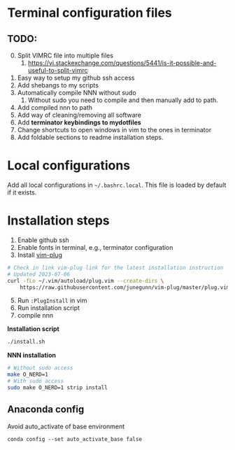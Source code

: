 # Terminal configuration files 

## TODO:
0. Split VIMRC file into multiple files
   1.  https://vi.stackexchange.com/questions/5441/is-it-possible-and-useful-to-split-vimrc 
1. Easy way to setup my github ssh access
2. Add shebangs to my scripts
3. Automatically compile NNN without sudo 
   1. Without sudo you need to compile and then manually add to path. 
4. Add compiled nnn to path
5. Add way of cleaning/removing all software
6. Add **terminator keybindings to mydotfiles**
7. Change shortcuts to open windows in vim to the ones in terminator
8. Add foldable sections to readme installation steps.

# Local configurations
Add all local configurations in `~/.bashrc.local`. This file is loaded by default if it exists.

# Installation steps 
1. Enable github ssh
2. Enable fonts in terminal, e.g., terminator configuration
3. Install [vim-plug](https://github.com/junegunn/vim-plug)
```bash
# Check in link vim-plug link for the latest installation instruction
# Updated 2023-07-06
curl -fLo ~/.vim/autoload/plug.vim --create-dirs \
    https://raw.githubusercontent.com/junegunn/vim-plug/master/plug.vim
```
5. Run `:PlugInstall` in vim
6. Run installation script
7. compile nnn

**Installation script**
```bash
./install.sh
```
**NNN installation**

```bash
# Without sudo access
make O_NERD=1
# With sudo access
sudo make O_NERD=1 strip install
```

## Anaconda config
Avoid auto_activate of base environment
```
conda config --set auto_activate_base false
```
